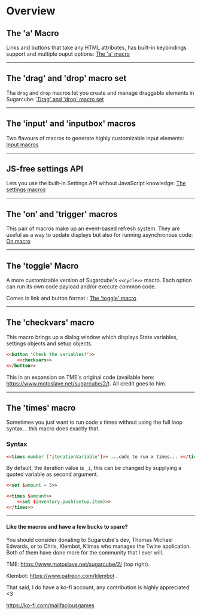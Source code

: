 # Overview #

## The 'a' Macro ##

Links and buttons that take any HTML attributes, has built-in keybindings support and multiple ouput options: [The 'a' macro](a-macro/a-macro.md)

***

## The 'drag' and 'drop' macro set ##

Tha `drag` and `drop` macros let you create and manage draggable elements in Sugarcube: ['Drag' and 'drop' macro set](drag-drop-macro/drag-drop-macro.md)

***

## The 'input' and 'inputbox' macros ##

Two flavours of macros to generate highly customizable input elements: [Input macros](input-macros/sc-input.md)

***

## JS-free settings API ##

Lets you use the built-in Settings API without JavaScript knowledge: [The settings macros](sc-settings/sc-settings.md)

***

## The 'on' and 'trigger' macros ##

This pair of macros make up an event-based refresh system. They are useful as a way to update displays but also for running asynchronous code: [On macro](on-macro/on-macro.md)

***

## The 'toggle' Macro ##

A more customizable version of Sugarcube's `<<cycle>>` macro. Each option can run its own code payload and/or execute common code. 

Comes in link and button format : [The 'toggle' macro](toggle-macro/toggle-macro.md)

***

## The 'checkvars' macro ##

This macro brings up a dialog window which displays State variables, settings objects and setup objects.

```html
<<button 'Check the variables!'>>
	<<checkvars>>
<</button>>
```

This in an expansion on TME's original code (available here: https://www.motoslave.net/sugarcube/2/). All credit goes to him.

***

## The 'times' macro ##

Sometimes you just want to run code x times without using the full loop syntax... this macro does exactly that.

### Syntax ###

```html
<<times number ['iterationVariable']>> ...code to run x times... <</times>>
```

By default, the iteration value is `_i`, this can be changed by supplying a quoted variable as second argument.

```html
<<set $amount = 5>>

<<times $amount>>
	<<set $inventory.push(setup.item)>>
<</times>>
```

***

#### Like the macros and have a few bucks to spare? ####

You should consider donating to Sugarcube's dev, Thomas Michael Edwards, or to Chris, Klembot, Klimas who manages the Twine application. Both of them have done more for the community that I ever will.

TME: https://www.motoslave.net/sugarcube/2/ (top right).

Klembot: https://www.patreon.com/klembot .

That said, I do have a ko-fi account, any contribution is highly appreciated <3

https://ko-fi.com/malifaciousgames
